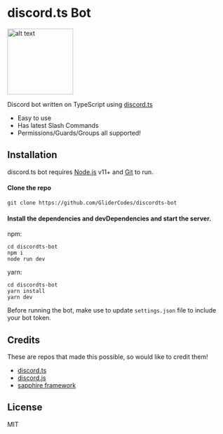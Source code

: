 <h1 class="code-line" data-line-start=0 data-line-end=1 ><a id="discordts_Bot_0"></a>discord.ts Bot</h1>
<p class="has-line-data" data-line-start="1" data-line-end="2"><img src="https://i.imgur.com/afS1H2x.png" alt="alt text" width="150px"></p>
<p class="has-line-data" data-line-start="3" data-line-end="4">Discord bot written on TypeScript using <a href="https://owencalvin.github.io/discord.ts/">discord.ts</a></p>
<ul>
<li class="has-line-data" data-line-start="5" data-line-end="6">Easy to use</li>
<li class="has-line-data" data-line-start="6" data-line-end="7">Has latest Slash Commands</li>
<li class="has-line-data" data-line-start="7" data-line-end="8">Permissions/Guards/Groups all supported!</li>
</ul>
<h2 class="code-line" data-line-start=10 data-line-end=11 ><a id="Installation_10"></a>Installation</h2>
<p class="has-line-data" data-line-start="12" data-line-end="13">discord.ts bot requires <a href="https://nodejs.org/">Node.js</a> v11+ and <a href="https://git-scm.com/">Git</a> to run.</p>
<h4 class="code-line" data-line-start=14 data-line-end=15 ><a id="Clone_the_repo_14"></a>Clone the repo</h4>
<pre><code class="has-line-data" data-line-start="16" data-line-end="18" class="language-sh">git <span class="hljs-built_in">clone</span> https://github.com/GliderCodes/discordts-bot
</code></pre>
<h4 class="code-line" data-line-start=19 data-line-end=20 ><a id="Install_the_dependencies_and_devDependencies_and_start_the_server_19"></a>Install the dependencies and devDependencies and start the server.</h4>
<p class="has-line-data" data-line-start="20" data-line-end="21">npm:</p>
<pre><code class="has-line-data" data-line-start="22" data-line-end="26" class="language-sh"><span class="hljs-built_in">cd</span> discordts-bot
npm i
node run dev
</code></pre>
<p class="has-line-data" data-line-start="26" data-line-end="27">yarn:</p>
<pre><code class="has-line-data" data-line-start="28" data-line-end="32" class="language-sh"><span class="hljs-built_in">cd</span> discordts-bot
yarn install
yarn dev
</code></pre>
<p class="has-line-data" data-line-start="33" data-line-end="34">Before running the bot, make use to update <code>settings.json</code> file to include your bot token.</p>
<h2 class="code-line" data-line-start=35 data-line-end=36 ><a id="Credits_35"></a>Credits</h2>
<p class="has-line-data" data-line-start="36" data-line-end="37">These are repos that made this possible, so would like to credit them!</p>
<ul>
<li class="has-line-data" data-line-start="37" data-line-end="38"><a href="https://owencalvin.github.io/discord.ts/">discord.ts</a></li>
<li class="has-line-data" data-line-start="38" data-line-end="39"><a href="https://discord.js.org/#/">discord.js</a></li>
<li class="has-line-data" data-line-start="39" data-line-end="40"><a href="https://github.com/sapphiredev">sapphire framework</a></li>
</ul>
<h2 class="code-line" data-line-start=40 data-line-end=41 ><a id="License_40"></a>License</h2>
<p class="has-line-data" data-line-start="42" data-line-end="43">MIT</p>
